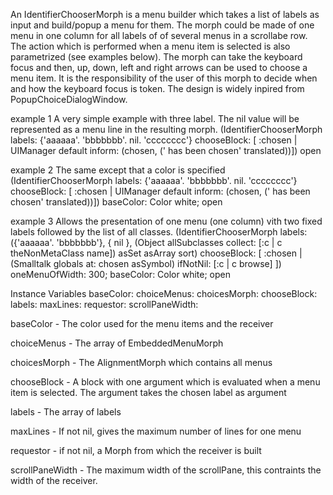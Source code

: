 An IdentifierChooserMorph is a menu builder which takes a list of labels as input and build/popup  a menu for them. The morph could be made of one menu in one column for all labels of of several menus in a scrollabe row. The action which is performed when a menu item is selected is also parametrized (see examples below).
The morph can take the keyboard focus and then, up, down, left and right arrows can be used to choose a menu item.
It is the responsibility of the user of this morph to decide when and how the keyboard focus is token.
The design is widely inpired from PopupChoiceDialogWindow.

example 1
A very simple example with three label. The nil value will be represented as a menu line in the resulting morph.
(IdentifierChooserMorph 
		labels: {'aaaaaa'. 'bbbbbbb'. nil. 'cccccccc'}
		chooseBlock: [ :chosen | UIManager default inform: (chosen, (' has been chosen' translated))])
			open
			
example 2
The same except that a color is specified		
(IdentifierChooserMorph 
		labels: {'aaaaaa'. 'bbbbbbb'. nil. 'cccccccc'}
		chooseBlock: [ :chosen | UIManager default inform: (chosen, (' has been chosen' translated))])
			baseColor: Color white;
			open

example 3
Allows the presentation of one menu (one column) vith two fixed labels followed by the list of all classes.
(IdentifierChooserMorph 
		labels: ({'aaaaaa'. 'bbbbbbb'}, { nil }, (Object allSubclasses collect: [:c | c theNonMetaClass  name]) asSet asArray sort)
		chooseBlock: [ :chosen | (Smalltalk globals at: chosen asSymbol) ifNotNil: [:c | c browse] ]) 
			oneMenuOfWidth: 300;
			baseColor: Color white;
			open

Instance Variables
	baseColor:		<Color>
	choiceMenus:		<Array>
	choicesMorph:		<AlignmentMorph>
	chooseBlock:		<Block>
	labels:		<Array>
	maxLines:		<Integer>
	requestor:		<Morph>
	scrollPaneWidth:		<Integer>

baseColor
	- The color used for the menu items and the receiver

choiceMenus
	- The array of EmbeddedMenuMorph

choicesMorph
	- The AlignmentMorph which contains all menus

chooseBlock
	- A block with one argument which is evaluated when a menu item is selected. The argument takes the chosen label as argument

labels
	- The array of labels 

maxLines
	- If not nil, gives the maximum number of lines for one menu

requestor
	- if not nil, a Morph from which the receiver is built

scrollPaneWidth
	- The maximum width of the scrollPane, this contraints the width of the receiver.
